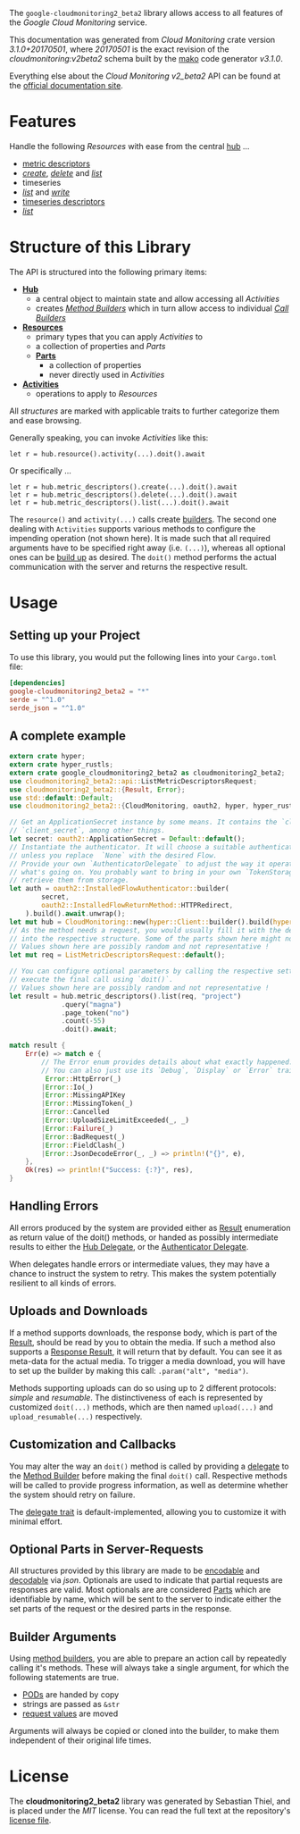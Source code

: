 <!---
DO NOT EDIT !
This file was generated automatically from 'src/mako/api/README.md.mako'
DO NOT EDIT !
-->
The `google-cloudmonitoring2_beta2` library allows access to all features of the *Google Cloud Monitoring* service.

This documentation was generated from *Cloud Monitoring* crate version *3.1.0+20170501*, where *20170501* is the exact revision of the *cloudmonitoring:v2beta2* schema built by the [mako](http://www.makotemplates.org/) code generator *v3.1.0*.

Everything else about the *Cloud Monitoring* *v2_beta2* API can be found at the
[official documentation site](https://cloud.google.com/monitoring/v2beta2/).
# Features

Handle the following *Resources* with ease from the central [hub](https://docs.rs/google-cloudmonitoring2_beta2/3.1.0+20170501/google_cloudmonitoring2_beta2/CloudMonitoring) ... 

* [metric descriptors](https://docs.rs/google-cloudmonitoring2_beta2/3.1.0+20170501/google_cloudmonitoring2_beta2/api::MetricDescriptor)
 * [*create*](https://docs.rs/google-cloudmonitoring2_beta2/3.1.0+20170501/google_cloudmonitoring2_beta2/api::MetricDescriptorCreateCall), [*delete*](https://docs.rs/google-cloudmonitoring2_beta2/3.1.0+20170501/google_cloudmonitoring2_beta2/api::MetricDescriptorDeleteCall) and [*list*](https://docs.rs/google-cloudmonitoring2_beta2/3.1.0+20170501/google_cloudmonitoring2_beta2/api::MetricDescriptorListCall)
* timeseries
 * [*list*](https://docs.rs/google-cloudmonitoring2_beta2/3.1.0+20170501/google_cloudmonitoring2_beta2/api::TimeseryListCall) and [*write*](https://docs.rs/google-cloudmonitoring2_beta2/3.1.0+20170501/google_cloudmonitoring2_beta2/api::TimeseryWriteCall)
* [timeseries descriptors](https://docs.rs/google-cloudmonitoring2_beta2/3.1.0+20170501/google_cloudmonitoring2_beta2/api::TimeseriesDescriptor)
 * [*list*](https://docs.rs/google-cloudmonitoring2_beta2/3.1.0+20170501/google_cloudmonitoring2_beta2/api::TimeseriesDescriptorListCall)




# Structure of this Library

The API is structured into the following primary items:

* **[Hub](https://docs.rs/google-cloudmonitoring2_beta2/3.1.0+20170501/google_cloudmonitoring2_beta2/CloudMonitoring)**
    * a central object to maintain state and allow accessing all *Activities*
    * creates [*Method Builders*](https://docs.rs/google-cloudmonitoring2_beta2/3.1.0+20170501/google_cloudmonitoring2_beta2/client::MethodsBuilder) which in turn
      allow access to individual [*Call Builders*](https://docs.rs/google-cloudmonitoring2_beta2/3.1.0+20170501/google_cloudmonitoring2_beta2/client::CallBuilder)
* **[Resources](https://docs.rs/google-cloudmonitoring2_beta2/3.1.0+20170501/google_cloudmonitoring2_beta2/client::Resource)**
    * primary types that you can apply *Activities* to
    * a collection of properties and *Parts*
    * **[Parts](https://docs.rs/google-cloudmonitoring2_beta2/3.1.0+20170501/google_cloudmonitoring2_beta2/client::Part)**
        * a collection of properties
        * never directly used in *Activities*
* **[Activities](https://docs.rs/google-cloudmonitoring2_beta2/3.1.0+20170501/google_cloudmonitoring2_beta2/client::CallBuilder)**
    * operations to apply to *Resources*

All *structures* are marked with applicable traits to further categorize them and ease browsing.

Generally speaking, you can invoke *Activities* like this:

```Rust,ignore
let r = hub.resource().activity(...).doit().await
```

Or specifically ...

```ignore
let r = hub.metric_descriptors().create(...).doit().await
let r = hub.metric_descriptors().delete(...).doit().await
let r = hub.metric_descriptors().list(...).doit().await
```

The `resource()` and `activity(...)` calls create [builders][builder-pattern]. The second one dealing with `Activities` 
supports various methods to configure the impending operation (not shown here). It is made such that all required arguments have to be 
specified right away (i.e. `(...)`), whereas all optional ones can be [build up][builder-pattern] as desired.
The `doit()` method performs the actual communication with the server and returns the respective result.

# Usage

## Setting up your Project

To use this library, you would put the following lines into your `Cargo.toml` file:

```toml
[dependencies]
google-cloudmonitoring2_beta2 = "*"
serde = "^1.0"
serde_json = "^1.0"
```

## A complete example

```Rust
extern crate hyper;
extern crate hyper_rustls;
extern crate google_cloudmonitoring2_beta2 as cloudmonitoring2_beta2;
use cloudmonitoring2_beta2::api::ListMetricDescriptorsRequest;
use cloudmonitoring2_beta2::{Result, Error};
use std::default::Default;
use cloudmonitoring2_beta2::{CloudMonitoring, oauth2, hyper, hyper_rustls};

// Get an ApplicationSecret instance by some means. It contains the `client_id` and 
// `client_secret`, among other things.
let secret: oauth2::ApplicationSecret = Default::default();
// Instantiate the authenticator. It will choose a suitable authentication flow for you, 
// unless you replace  `None` with the desired Flow.
// Provide your own `AuthenticatorDelegate` to adjust the way it operates and get feedback about 
// what's going on. You probably want to bring in your own `TokenStorage` to persist tokens and
// retrieve them from storage.
let auth = oauth2::InstalledFlowAuthenticator::builder(
        secret,
        oauth2::InstalledFlowReturnMethod::HTTPRedirect,
    ).build().await.unwrap();
let mut hub = CloudMonitoring::new(hyper::Client::builder().build(hyper_rustls::HttpsConnector::with_native_roots().https_or_http().enable_http1().enable_http2().build()), auth);
// As the method needs a request, you would usually fill it with the desired information
// into the respective structure. Some of the parts shown here might not be applicable !
// Values shown here are possibly random and not representative !
let mut req = ListMetricDescriptorsRequest::default();

// You can configure optional parameters by calling the respective setters at will, and
// execute the final call using `doit()`.
// Values shown here are possibly random and not representative !
let result = hub.metric_descriptors().list(req, "project")
             .query("magna")
             .page_token("no")
             .count(-55)
             .doit().await;

match result {
    Err(e) => match e {
        // The Error enum provides details about what exactly happened.
        // You can also just use its `Debug`, `Display` or `Error` traits
         Error::HttpError(_)
        |Error::Io(_)
        |Error::MissingAPIKey
        |Error::MissingToken(_)
        |Error::Cancelled
        |Error::UploadSizeLimitExceeded(_, _)
        |Error::Failure(_)
        |Error::BadRequest(_)
        |Error::FieldClash(_)
        |Error::JsonDecodeError(_, _) => println!("{}", e),
    },
    Ok(res) => println!("Success: {:?}", res),
}

```
## Handling Errors

All errors produced by the system are provided either as [Result](https://docs.rs/google-cloudmonitoring2_beta2/3.1.0+20170501/google_cloudmonitoring2_beta2/client::Result) enumeration as return value of
the doit() methods, or handed as possibly intermediate results to either the 
[Hub Delegate](https://docs.rs/google-cloudmonitoring2_beta2/3.1.0+20170501/google_cloudmonitoring2_beta2/client::Delegate), or the [Authenticator Delegate](https://docs.rs/yup-oauth2/*/yup_oauth2/trait.AuthenticatorDelegate.html).

When delegates handle errors or intermediate values, they may have a chance to instruct the system to retry. This 
makes the system potentially resilient to all kinds of errors.

## Uploads and Downloads
If a method supports downloads, the response body, which is part of the [Result](https://docs.rs/google-cloudmonitoring2_beta2/3.1.0+20170501/google_cloudmonitoring2_beta2/client::Result), should be
read by you to obtain the media.
If such a method also supports a [Response Result](https://docs.rs/google-cloudmonitoring2_beta2/3.1.0+20170501/google_cloudmonitoring2_beta2/client::ResponseResult), it will return that by default.
You can see it as meta-data for the actual media. To trigger a media download, you will have to set up the builder by making
this call: `.param("alt", "media")`.

Methods supporting uploads can do so using up to 2 different protocols: 
*simple* and *resumable*. The distinctiveness of each is represented by customized 
`doit(...)` methods, which are then named `upload(...)` and `upload_resumable(...)` respectively.

## Customization and Callbacks

You may alter the way an `doit()` method is called by providing a [delegate](https://docs.rs/google-cloudmonitoring2_beta2/3.1.0+20170501/google_cloudmonitoring2_beta2/client::Delegate) to the 
[Method Builder](https://docs.rs/google-cloudmonitoring2_beta2/3.1.0+20170501/google_cloudmonitoring2_beta2/client::CallBuilder) before making the final `doit()` call. 
Respective methods will be called to provide progress information, as well as determine whether the system should 
retry on failure.

The [delegate trait](https://docs.rs/google-cloudmonitoring2_beta2/3.1.0+20170501/google_cloudmonitoring2_beta2/client::Delegate) is default-implemented, allowing you to customize it with minimal effort.

## Optional Parts in Server-Requests

All structures provided by this library are made to be [encodable](https://docs.rs/google-cloudmonitoring2_beta2/3.1.0+20170501/google_cloudmonitoring2_beta2/client::RequestValue) and 
[decodable](https://docs.rs/google-cloudmonitoring2_beta2/3.1.0+20170501/google_cloudmonitoring2_beta2/client::ResponseResult) via *json*. Optionals are used to indicate that partial requests are responses 
are valid.
Most optionals are are considered [Parts](https://docs.rs/google-cloudmonitoring2_beta2/3.1.0+20170501/google_cloudmonitoring2_beta2/client::Part) which are identifiable by name, which will be sent to 
the server to indicate either the set parts of the request or the desired parts in the response.

## Builder Arguments

Using [method builders](https://docs.rs/google-cloudmonitoring2_beta2/3.1.0+20170501/google_cloudmonitoring2_beta2/client::CallBuilder), you are able to prepare an action call by repeatedly calling it's methods.
These will always take a single argument, for which the following statements are true.

* [PODs][wiki-pod] are handed by copy
* strings are passed as `&str`
* [request values](https://docs.rs/google-cloudmonitoring2_beta2/3.1.0+20170501/google_cloudmonitoring2_beta2/client::RequestValue) are moved

Arguments will always be copied or cloned into the builder, to make them independent of their original life times.

[wiki-pod]: http://en.wikipedia.org/wiki/Plain_old_data_structure
[builder-pattern]: http://en.wikipedia.org/wiki/Builder_pattern
[google-go-api]: https://github.com/google/google-api-go-client

# License
The **cloudmonitoring2_beta2** library was generated by Sebastian Thiel, and is placed 
under the *MIT* license.
You can read the full text at the repository's [license file][repo-license].

[repo-license]: https://github.com/Byron/google-apis-rsblob/main/LICENSE.md

